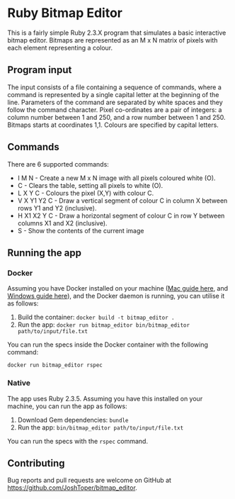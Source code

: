 # Ruby Bitmap Editor

This is a fairly simple Ruby 2.3.X program that simulates a basic interactive bitmap editor. Bitmaps are represented as an M x N matrix of pixels with each element representing a colour.

## Program input
The input consists of a file containing a sequence of commands, where a command is represented by a single capital letter at the beginning of the line. Parameters of the command are separated by white spaces and they follow the command character.
Pixel co-ordinates are a pair of integers: a column number between 1 and 250, and a row number between 1 and 250. Bitmaps starts at coordinates 1,1. Colours are specified by capital letters.

## Commands
There are 6 supported commands:
 - I M N - Create a new M x N image with all pixels coloured white (O).
 - C - Clears the table, setting all pixels to white (O).
 - L X Y C - Colours the pixel (X,Y) with colour C.
 - V X Y1 Y2 C - Draw a vertical segment of colour C in column X between rows Y1 and Y2 (inclusive).
 - H X1 X2 Y C - Draw a horizontal segment of colour C in row Y between columns X1 and X2 (inclusive).
 - S - Show the contents of the current image

## Running the app

### Docker

Assuming you have Docker installed on your machine ([Mac guide here](https://docs.docker.com/docker-for-mac/), and [Windows guide here](https://docs.docker.com/docker-for-windows/install/)), and the Docker daemon is running, you can utilise it as follows:

1. Build the container: `docker build -t bitmap_editor .`
2. Run the app: `docker run bitmap_editor bin/bitmap_editor path/to/input/file.txt`

You can run the specs inside the Docker container with the following command:

`docker run bitmap_editor rspec`

### Native

The app uses Ruby 2.3.5. Assuming you have this installed on your machine, you can run the app as follows:

1. Download Gem dependencies: `bundle`
2. Run the app: `bin/bitmap_editor path/to/input/file.txt`

You can run the specs with the `rspec` command.

## Contributing

Bug reports and pull requests are welcome on GitHub at https://github.com/JoshToper/bitmap_editor.
